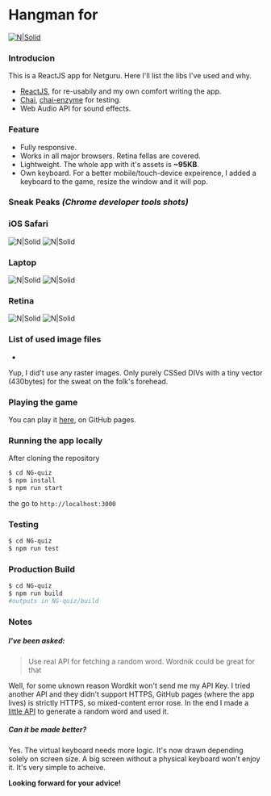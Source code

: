 # Hangman for 
[![N|Solid](https://www.omaralshaker.com/git/netguru/logo.jpg)](https://www.netguru.co/)

### Introducion
This is a ReactJS app for Netguru. Here I'll list the libs I've used and why.

  - [ReactJS], for re-usabily and my own comfort writing the app.
  - [Chai], [chai-enzyme] for testing. 
  - Web Audio API for sound effects.

### Feature
- Fully responsive. 
- Works in all major browsers. Retina fellas are covered.
- Lightweight. The whole app with it's assets is **~95KB**. 
- Own keyboard. For a better mobile/touch-device expeirence, I added a keyboard to the game, resize the window and it will pop.


### Sneak Peaks *(Chrome developer tools shots)*
### iOS Safari
![N|Solid](https://www.omaralshaker.com/git/netguru/shots/intro/ios.jpg)
![N|Solid](https://www.omaralshaker.com/git/netguru/shots/in/ios.jpg)

### Laptop
![N|Solid](https://www.omaralshaker.com/git/netguru/shots/intro/laptop.jpg)
![N|Solid](https://www.omaralshaker.com/git/netguru/shots/in/laptop.jpg)

### Retina
![N|Solid](https://www.omaralshaker.com/git/netguru/shots/intro/retina.jpg)
![N|Solid](https://www.omaralshaker.com/git/netguru/shots/in/retina.jpg)

### List of used image files
 -
 Yup, I did't use any raster images. Only purely CSSed DIVs with a tiny vector (430bytes) for the sweat on the folk's forehead.
 
### Playing the game
You can play it [here], on GitHub pages. 


### Running the app locally
After cloning the repository  
```sh
$ cd NG-quiz
$ npm install
$ npm run start
```
the go to `http://localhost:3000`

### Testing 
```sh
$ cd NG-quiz
$ npm run test
```

### Production Build 
```sh
$ cd NG-quiz
$ npm run build
#outputs in NG-quiz/build
```

### Notes
##### I've been asked: 

> Use real API for fetching a random word. Wordnik could be great for that

Well, for some uknown reason Wordkit won't send me my API Key. I tried another API and they didn't support HTTPS, GitHub pages (where the app lives) is strictly HTTPS, so mixed-content error rose. In the end I made a [little API] to generate a random word and used it.

##### Can it be made better?
Yes. The virtual keyboard needs more logic. It's now drawn depending solely on screen size. A big screen without a physical keyboard won't enjoy it. It's very simple to acheive.


**Looking forward for your advice!**

[ReactJS]: <https://github.com/reactjs>
[chai]: <http://chaijs.com/>
[chai-enzyme]: <https://github.com/producthunt/chai-enzyme>
[here]: <https://alshakero.github.io/NG-quiz/>
[little API]: <http://omaralshaker.com/word.php>